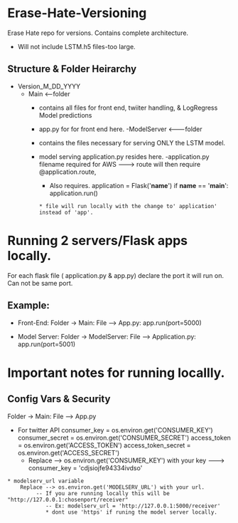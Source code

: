 # Erase-Hate-Versioning
Erase Hate repo for versions. Contains complete architecture.

* Will not include LSTM.h5 files-too large.

## Structure & Folder Heirarchy

- Version_M_DD_YYYY
  - Main <--folder
      - contains all files for front end, twiiter handling, & LogRegress Model predictions
      - app.py for for front end here.
  -ModelServer <---folder
      - contains the files necessary for serving ONLY the LSTM model.
      - model serving application.py resides here.
           -application.py filename required for AWS ---> route will then require @application.route,
           * Also requires.
           application = Flask('__name__')
           if __name__ == '__main__':
            application.run()

            * file will run locally with the change to' application' instead of 'app'.

# Running 2 servers/Flask apps locally.

  For each flask file ( application.py & app.py) declare the port it will run on. Can not be same port.

  ## Example:

  * Front-End: Folder -> Main: File --> App.py:  app.run(port=5000)

  * Model Server: Folder -> ModelServer: File --> Application.py: app.run(port=5001)

# Important notes for running locallly.

  ## Config Vars & Security

Folder -> Main: File --> App.py
   * For twitter API
    consumer_key = os.environ.get('CONSUMER_KEY')
    consumer_secret = os.environ.get('CONSUMER_SECRET')
    access_token = os.environ.get('ACCESS_TOKEN')
    access_token_secret = os.environ.get('ACCESS_SECRET')
        * Replace --> os.environ.get('CONSUMER_KEY') with your key ---> consumer_key = 'cdjsiojfe94334ivdso'


    * modelserv_url variable
        Replace --> os.environ.get('MODELSERV_URL') with your url.
             -- If you are running locally this will be "http://127.0.0.1:chosenport/receiver"
                -- Ex: modelserv_url = 'http://127.0.0.1:5000/receiver'
                * dont use 'https' if runing the model server locally.
